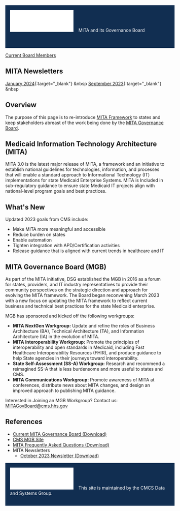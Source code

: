 <div style="width: 100%; height: 105px; background-color:#112E51; color: #ffffff; background-position: center;padding: 15px 15px 15px 15px">
<img src="cms-logo-white.png" alt="CMS Logo" width="200" style="background-color: #112E51;"/>&nbsp&nbsp&nbsp
MITA and its Governance Board
</div>

[Current Board Members](boardmembers.html)

## MITA Newsletters

[January 2024](/newsletters/MITANewsletterJanuary2024.pdf){:target="_blank"}
&nbsp
[September 2023](/newsletters/MITANewsletterSeptember2023.pdf){:target="_blank"}
&nbsp
## Overview

The purpose of this page is to re-introduce [MITA Framework](https://www.medicaid.gov/medicaid/data-systems/medicaid-information-technology-architecture/medicaid-information-technology-architecture-framework/index.html) to states and keep stakeholders abreast of the work being done by the [MITA Governance Board](https://www.medicaid.gov/medicaid/data-systems/medicaid-information-technology-architecture/medicaid-information-technology-architecture-governance-board-overview/index.html). 

## Medicaid Information Technology Architecture (MITA)
  
MITA 3.0 is the latest major release of MITA, a framework and an initiative to establish national guidelines for technologies, information, and processes that will enable a standard approach to Informational Technology (IT) implementations for state Medicaid Enterprise Systems. MITA is Included in sub-regulatory guidance to ensure state Medicaid IT projects align with national-level program goals and best practices.

## What's New

Updated 2023 goals from CMS include:
- Make MITA more meaningful and accessible 
- Reduce burden on states 
- Enable automation 
- Tighten integration with APD/Certification activities 
- Release guidance that is aligned with current trends in healthcare and IT

## MITA Governance Board (MGB)

As part of the MITA initiative, DSG established the MGB in 2016 as a forum for states, providers, and IT industry representatives to provide their community perspectives on the strategic direction and approach for evolving the MITA framework.  The Board began reconvening March 2023 with a new focus on updating the MITA framework to reflect current business and technical best practices for the state Medicaid enterprise.

MGB has sponsored and kicked off the following workgroups:
- **MITA NextGen Workgroup:** Update and refine the roles of Business Architecture (BA), Technical Architecture (TA), and Information Architecture (IA) in the evolution of MITA.
- **MITA Interoperability Workgroup:** Promote the principles of interoperability and open standards in Medicaid, including Fast Healthcare Interoperability Resources (FHIR), and produce guidance to help State agencies in their journeys toward interoperability.
- **State Self-Assessment (SS-A) Workgroup:** Research and recommend a reimagined SS-A that is less burdensome and more useful to states and CMS.
- **MITA Communications Workgroup:** Promote awareness of MITA at conferences, distribute news about MITA changes, and design an improved approach to publishing MITA guidance.

Interested in Joining an MGB Workgroup? Contact us: <MITAGovBoard@cms.hhs.gov>

## References  

- [Current MITA Governance Board (Download)](https://github.com/CMSgov/Medicaid-Information-Technology-Architecture-MITA/MITA/MITA_MGBMemberList_FFY2023.pdf)
- [CMS MGB Site](https://www.medicaid.gov/medicaid/data-systems/medicaid-information-technology-architecture/medicaid-information-technology-architecture-governance-board-overview/index.html)
- [MITA Frequently Asked Questions (Download)](https://cmsbox.app.box.com/index.php?rm=box_download_shared_file&shared_name=9lduavfqsdf9foo8meji8d1svv9lafod&file_id=f_1338125648504)
- MITA Newsletters
  - [October 2023 Newsletter (Download)](https://cmsbox.app.box.com/index.php?rm=box_download_shared_file&shared_name=zku8uve0gk1hpc551iij0j80ydgfssen&file_id=f_1338129115196)

<div style="width: 100%; height: 105px; background-color:#112E51; color: #ffffff; background-position: center;padding: 15px 15px 15px 15px">
<img src="cms-logo-white.png" alt="CMS Logo" width="200" style="background-color: #112E51;"/>&nbsp&nbsp&nbsp
This site is maintained by the CMCS Data and Systems Group.
</div>